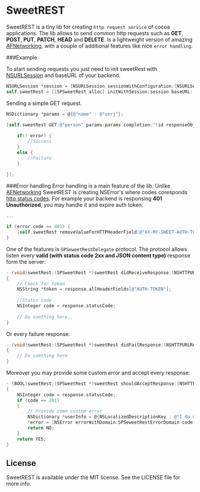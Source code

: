 # SweetREST

SweetREST is a tiny lib for creating `http request service` of cocoa applications. 
The lib allows to send common http requests such as **GET**, **POST**, **PUT**, **PATCH**, **HEAD** and **DELETE**. Is a lightweight version of amazing [AFNetworking](https://github.com/AFNetworking/AFNetworking), with a couple of additional features like nice `error handling`.


###Example

To start sending requests you just need to init sweetRest with [NSURLSession](https://developer.apple.com/library/ios/documentation/Foundation/Reference/NSURLSession_class/) and baseURL of your backend.

```objective-c
NSURLSession *session = [NSURLSession sessionWithConfiguration:[NSURLSessionConfiguration defaultSessionConfiguration]];
self.sweetRest = [[SPSweetRest alloc] initWithSession:session baseURL:[NSURL URLWithString:@"http://example.com/json/api/"]];
```

Sending a simple GET request.

```objective-c
NSDictionary *params = @{@"name" : @"serj"};

[self.sweetRest GET:@"person" params:params completion:^(id responseObject, NSError *error) {
		
	if(! error) {
		//Success
	}
	else {
	 	//Failure
	}
		
}];
```

###Error handling
Error handling is a main feature of the lib. Unlike [AFNetworking](https://github.com/AFNetworking/AFNetworking) SweetREST is creating NSError's where codes coresponds [http status codes](http://www.w3.org/Protocols/rfc2616/rfc2616-sec10.html).
For example your backend is responsing **401 Unauthorized**, you may handle it and expire auth token:

```objective-c
...

if (error.code == 401) {
	[self.sweetRest removeValueForHTTPHeaderField:@"XX-MY-SWEET-AUTH-TOKEN"];
}

```

One of the features is `SPSeweetRestDelegate` protocol. The protocol allows listen every **valid (with status code 2xx and JSON content type)** response form the server:

```objective-c
- (void)sweetRest:(SPSweetRest *)sweetRest didReceiveResponse:(NSHTTPURLResponse *)response
{
	// Ckeck for token
	NSString *token = response.allHeaderFields[@"AUTH-TOKEN"];
	
	//Status code
	NSInteger code = response.statusCode;
	
	// Do somthing here..
}

```

Or every failure response:

```objective-c
- (void)sweetRest:(SPSweetRest *)sweetRest didFailResponse:(NSHTTPURLResponse *)response error:(NSError *)error
{
	// Do somthing here
}
```

Moreover you may provide some custom error and accept every response:

```objective-c
- (BOOL)sweetRest:(SPSweetRest *)sweetRest shouldAcceptResponse:(NSHTTPURLResponse *)response forObject:(id)responseObject error:(NSError **)error
{
	NSInteger code = response.statusCode;	
	if (code == 201)
	{
		// Provide some custom error
		NSDictionary *userInfo = @{NSLocalizedDescriptionKey : @"I do not like 201 status code!"};
        *error = [NSError errorWithDomain:SPSeweetRestErrorDomain code:777 userInfo:userInfo];
		return NO;
	}
	return YES;
}
```

## License

SweetREST is available under the MIT license. See the LICENSE file for more info.

